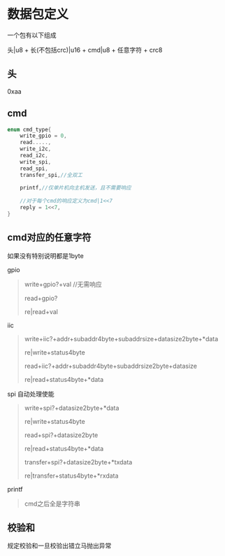 # 数据包定义

一个包有以下组成

头|u8	+	长(不包括crc)|u16	+	cmd|u8	+	任意字符	+	crc8



## 头

0xaa



## cmd

```c
enum cmd_type{
    write_gpio = 0,
    read.....,
    write_i2c,
    read_i2c,
    write_spi,
    read_spi,
    transfer_spi,//全双工
    
    printf,//仅单片机向主机发送，且不需要响应
    
    //对于每个cmd的响应定义为cmd|1<<7
    reply = 1<<7,
}

```

## cmd对应的任意字符

如果没有特别说明都是1byte

gpio

> write+gpio?+val //无需响应
>
> read+gpio?
>
> re|read+val

iic

>write+iic?+addr+subaddr4byte+subaddrsize+datasize2byte+*data
>
>re|write+status4byte
>
>read+iic?+addr+subaddr4byte+subaddrsize2byte+datasize
>
>re|read+status4byte+*data

spi 自动处理使能

> write+spi?+datasize2byte+*data
>
> re|write+status4byte
>
> read+spi?+datasize2byte
>
> re|read+status4byte+*data
>
> transfer+spi?+datasize2byte+*txdata
>
> re|transfer+status4byte+*rxdata

printf

> cmd之后全是字符串







## 校验和

规定校验和一旦校验出错立马抛出异常



